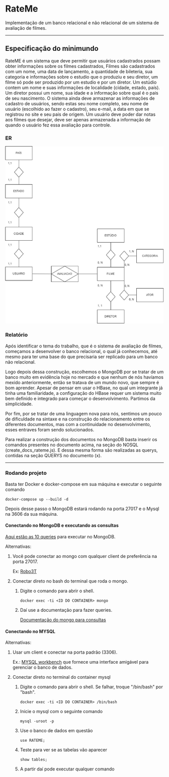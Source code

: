 # RateMe
Implementação de um banco relacional e não relacional de um sistema de avaliação de filmes.

---

## Especificação do minimundo

RateME é um sistema que deve permitir que usuários cadastrados possam obter informações sobre os filmes cadastrados, Filmes são cadastrados com um nome, uma data de lançamento, a quantidade de bileteria, sua categoria e informações sobre o estudio que o produziu e seu diretor, um filme só pode ser produzido por um estudio e por um diretor. 
Um estúdio contem um nome e suas informações de localidade (cidade, estado, país). 
Um diretor possui um nome, sua idade e a informação sobre qual é o pais de seu nascimento. 
O sistema ainda deve armazenar as informações de cadastro de usuários, sendo estas seu nome completo, seu nome de usuário (escolhido ao fazer o cadastro), seu e-mail, a data em que se registrou no site e seu pais de origem. 
Um usuário deve poder dar notas aos filmes que desejar, deve ser apenas armazenada a informação de quando o usuário fez essa avaliação para controle.

### ER

![Imagem da ER](er.png)

### Relatório

Após identificar o tema do trabalho, que é o sistema de avaliação de filmes, começamos a desenvolver o banco relacional, o qual já conhecemos, até mesmo para ter uma base do que precisaria ser replicado para um banco não relacional.

Logo depois dessa construção, escolhemos o MongoDB por se tratar de um banco muito em evidência hoje no mercado e que nenhum de nós havíamos mexido anteriormente, então se tratava de um mundo novo, que sempre é bom aprender. Apesar de pensar em usar o HBase, no qual um integrante já tinha uma familiaridade, a configuração do HBase requer um sistema muito bem definido e integrado para começar o desenvolvimento. Partimos da simplicidade.

Por fim, por se tratar de uma linguagem nova para nós, sentimos um pouco de dificuldade na sintaxe e na construção do relacionamento entre os diferentes documentos, mas com a continuidade no desenvolvimento, esses entraves foram sendo solucionados.

Para realizar a construção dos documentos no MongoDB basta inserir os comandos presentes no documento acima, na seção do NOSQL (create_docs_rateme.js). E dessa mesma forma são realizadas as querys, contidas na seção QUERYS no documento (x).

---

### Rodando projeto

Basta ter Docker e docker-compose em sua máquina e executar o seguinte comando

```
docker-compose up --build -d
```

Depois desse passo o MongoDB estará rodando na porta 27017 e o Mysql na 3606 da sua máquina.

#### Conectando no MongoDB e executando as consultas

[Aqui estão as 10 queries](./NoSQL/README.md) para executar no MongoDB.

Alternativas:

1. Você pode conectar ao mongo com qualquer client de preferência na porta 27017. 

    Ex: [Robo3T](https://robomongo.org/download)

2. Conectar direto no bash do terminal que roda o mongo.

    1. Digite o comando para abrir o shell.
        ```
        docker exec -ti <ID DO CONTAINER> mongo
        ```
    2. Daí use a documentação para fazer queries.
    
        [Documentação do mongo para consultas](https://docs.mongodb.com/manual/crud/#read-operations)

#### Conectando no MYSQL

Alternativas:

1. Usar um client e conectar na porta padrão (3306).

    Ex.: [MYSQL workbench](https://www.mysql.com/products/workbench/) que fornece uma interface amigável para gerenciar o banco de dados.

2. Conectar direto no terminal do container mysql
    1. Digite o comando para abrir o shell. Se falhar, troque "/bin/bash" por "bash".
        ```
        docker exec -ti <ID DO CONTAINER> /bin/bash
        ```
    2. Inicie o mysql com o seguinte comando
        ```
        mysql -uroot -p
        ```
    3. Use o banco de dados em questão
        ```
        use RATEME;
        ```
    4. Teste para ver se as tabelas vão aparecer
        ```
        show tables;
        ```
    5. A partir daí pode executar qualquer comando
